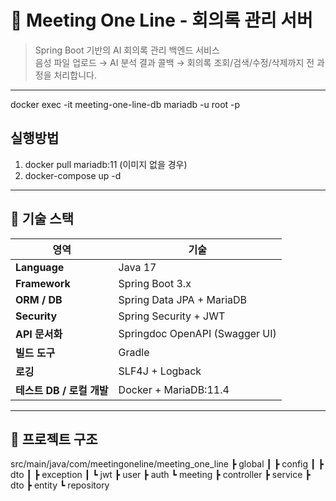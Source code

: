# 📝 Meeting One Line - 회의록 관리 서버

> Spring Boot 기반의 AI 회의록 관리 백엔드 서비스  
> 음성 파일 업로드 → AI 분석 결과 콜백 → 회의록 조회/검색/수정/삭제까지 전 과정을 처리합니다.

---

docker exec -it meeting-one-line-db mariadb -u root -p

## 실행방법
1. docker pull mariadb:11 (이미지 없을 경우)
2. docker-compose up -d

---

## 🚀 기술 스택

| 영역 | 기술 |
|------|------|
| **Language** | Java 17 |
| **Framework** | Spring Boot 3.x |
| **ORM / DB** | Spring Data JPA + MariaDB |
| **Security** | Spring Security + JWT |
| **API 문서화** | Springdoc OpenAPI (Swagger UI) |
| **빌드 도구** | Gradle |
| **로깅** | SLF4J + Logback |
| **테스트 DB / 로컬 개발** | Docker + MariaDB:11.4 |

---

## 📁 프로젝트 구조

src/main/java/com/meetingoneline/meeting_one_line
┣ global
┃ ┣ config
┃ ┣ dto
┃ ┣ exception
┃ ┗ jwt
┣ user
┣ auth
┗ meeting
┣ controller
┣ service
┣ dto
┣ entity
┗ repository

